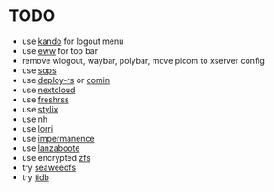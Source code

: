 # TODO

- use [kando](https://github.com/kando-menu/kando) for logout menu
- use [eww](https://github.com/elkowar/eww) for top bar
- remove wlogout, waybar, polybar, move picom to xserver config
- use [sops](https://github.com/Mic92/sops-nix)
- use [deploy-rs](https://github.com/serokell/deploy-rs) or
  [comin](https://github.com/nlewo/comin)
- use [nextcloud](https://github.com/nextcloud/server)
- use [freshrss](https://freshrss.org/index.html)
- use [stylix](https://github.com/danth/stylix)
- use [nh](https://github.com/viperML/nh)
- use [lorri](https://github.com/nix-community/lorri/)
- use [impermanence](https://github.com/nix-community/impermanence)
- use [lanzaboote](https://github.com/nix-community/lanzaboote)
- use encrypted
  [zfs](https://discourse.nixos.org/t/unlock-encrypted-zfs-via-ssh-on-boot)
- try [seaweedfs](https://github.com/seaweedfs/seaweedfs)
- try [tidb](https://github.com/pingcap/tidb)
